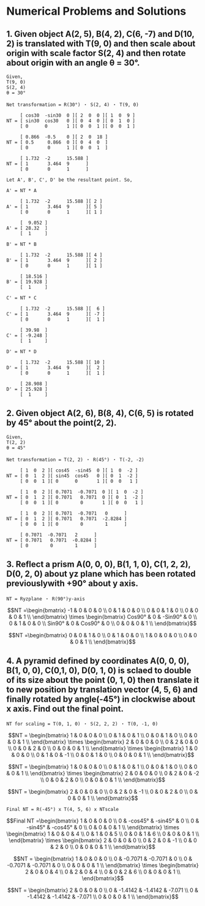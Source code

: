 # Numerical Problems and Solutions

## 1. Given object A(2, 5), B(4, 2), C(6, -7) and D(10, 2) is translated with T(9, 0) and then scale about origin with scale factor S(2, 4) and then rotate about origin with an angle θ = 30°.

    Given,
    T(9, 0)
    S(2, 4)
    θ = 30°

    Net transformation = R(30°) ・ S(2, 4) ・ T(9, 0)

         [ cos30  -sin30  0 ][ 2  0  0 ][ 1  0  9 ]
    NT = [ sin30  cos30   0 ][ 0  4  0 ][ 0  1  0 ]
         [ 0      0       1 ][ 0  0  1 ][ 0  0  1 ]

         [ 0.866  -0.5    0 ][ 2  0  18 ]
    NT = [ 0.5     0.866  0 ][ 0  4  0  ]
         [ 0       0      1 ][ 0  0  1  ]

         [ 1.732  -2      15.588 ]
    NT = [ 1       3.464  9      ]
         [ 0       0      1      ]

    Let A', B', C', D' be the resultant point. So,

    A' = NT * A

         [ 1.732  -2      15.588 ][ 2 ]
    A' = [ 1       3.464  9      ][ 5 ]
         [ 0       0      1      ][ 1 ]

         [  9.052 ]
    A' = [ 28.32  ]
         [  1     ]

    B' = NT * B

         [ 1.732  -2      15.588 ][ 4 ]
    B' = [ 1       3.464  9      ][ 2 ]
         [ 0       0      1      ][ 1 ]

         [ 18.516 ]
    B' = [ 19.928 ]
         [  1     ]

    C' = NT * C

         [ 1.732  -2      15.588 ][  6 ]
    C' = [ 1       3.464  9      ][ -7 ]
         [ 0       0      1      ][  1 ]

         [ 39.98  ]
    C' = [ -9.248 ]
         [  1     ]

    D' = NT * D

         [ 1.732  -2      15.588 ][ 10 ]
    D' = [ 1       3.464  9      ][  2 ]
         [ 0       0      1      ][  1 ]

         [ 28.908 ]
    D' = [ 25.928 ]
         [  1     ]

## 2. Given object A(2, 6), B(8, 4), C(6, 5) is rotated by 45° about the point(2, 2).

    Given,
    T(2, 2)
    θ = 45°

    Net transformation = T(2, 2) ・ R(45°) ・ T(-2, -2)

         [ 1  0  2 ][ cos45  -sin45  0 ][ 1  0  -2 ]
    NT = [ 0  1  2 ][ sin45  cos45   0 ][ 0  1  -2 ]
         [ 0  0  1 ][ 0      0       1 ][ 0  0   1 ]

         [ 1  0  2 ][ 0.7071  -0.7071  0 ][ 1  0  -2 ]
    NT = [ 0  1  2 ][ 0.7071   0.7071  0 ][ 0  1  -2 ]
         [ 0  0  1 ][ 0        0       1 ][ 0  0   1 ]

         [ 1  0  2 ][ 0.7071  -0.7071   0      ]
    NT = [ 0  1  2 ][ 0.7071   0.7071  -2.8284 ]
         [ 0  0  1 ][ 0        0        1      ]

         [ 0.7071  -0.7071   2      ]
    NT = [ 0.7071   0.7071  -0.8284 ]
         [ 0        0        1      ]

## 3. Reflect a prism A(0, 0, 0), B(1, 1, 0), C(1, 2, 2), D(0, 2, 0) about yz plane which has been rotated previouslywith +90° about y axis.

    NT = Ryzplane ・ R(90°)y-axis

$$NT =\begin{bmatrix}
-1 & 0 & 0 & 0 \\
 0 & 1 & 0 & 0 \\
 0 & 0 & 1 & 0 \\
 0 & 0 & 0 & 1 \\
\end{bmatrix}
\times
\begin{bmatrix}
Cos90° & 0 & -Sin90° & 0 \\
0      & 1 &  0      & 0 \\
Sin90° & 0 &  Cos90° & 0 \\
0      & 0 &  0      & 1 \\
\end{bmatrix}$$

$$NT =\begin{bmatrix}
 0 & 0 & 1 & 0 \\
 0 & 1 & 0 & 0 \\
 1 & 0 & 0 & 0 \\
 0 & 0 & 0 & 1 \\
\end{bmatrix}$$

## 4. A pyramid defined by coordinates A(0, 0, 0), B(1, 0, 0), C(0,1, 0), D(0, 1, 0) is sclaed to double of its size about the point (0, 1, 0) then translate it to new position by translation vector (4, 5, 6) and finally rotated by angle(-45°) in clockwise about x axis. Find out the final point.

    NT for scaling = T(0, 1, 0) ・ S(2, 2, 2) ・ T(0, -1, 0)

$$NT = \begin{bmatrix}
1 & 0 & 0 & 0 \\
0 & 1 & 0 & 1 \\
0 & 0 & 1 & 0 \\
0 & 0 & 0 & 1 \\
\end{bmatrix}
\times
\begin{bmatrix}
2 & 0 & 0 & 0 \\
0 & 2 & 0 & 0 \\
0 & 0 & 2 & 0 \\
0 & 0 & 0 & 1 \\
\end{bmatrix}
\times
\begin{bmatrix}
1 & 0 & 0 &  0 \\
0 & 1 & 0 & -1 \\
0 & 0 & 1 &  0 \\
0 & 0 & 0 &  1 \\
\end{bmatrix}$$

$$NT = \begin{bmatrix}
1 & 0 & 0 & 0 \\
0 & 1 & 0 & 1 \\
0 & 0 & 1 & 0 \\
0 & 0 & 0 & 1 \\
\end{bmatrix}
\times
\begin{bmatrix}
2 & 0 & 0 &  0 \\
0 & 2 & 0 & -2 \\
0 & 0 & 2 &  0 \\
0 & 0 & 0 &  1 \\
\end{bmatrix}$$

$$NT = \begin{bmatrix}
2 & 0 & 0 &  0 \\
0 & 2 & 0 & -1 \\
0 & 0 & 2 &  0 \\
0 & 0 & 0 &  1 \\
\end{bmatrix}$$

    Final NT = R(-45°) x T(4, 5, 6) x NTscale
$$Final NT =\begin{bmatrix}
1 &  0      &  0      & 0 \\
0 & -cos45° & -sin45° & 0 \\
0 & -sin45° & -cos45° & 0 \\
0 &  0      &  0      & 1 \\
\end{bmatrix}
\times
\begin{bmatrix}
1 & 0 & 0 & 4 \\
0 & 1 & 0 & 5 \\
0 & 0 & 1 & 6 \\
0 & 0 & 0 & 1 \\
\end{bmatrix}
\times
\begin{bmatrix}
2 & 0 & 0 &  0 \\
0 & 2 & 0 & -1 \\
0 & 0 & 2 &  0 \\
0 & 0 & 0 &  1 \\
\end{bmatrix}$$

$$NT = \begin{bmatrix}
1 &  0      &  0      & 0 \\
0 & -0.7071 & -0.7071 & 0 \\
0 & -0.7071 & -0.7071 & 0 \\
0 &  0      &  0      & 1 \\
\end{bmatrix}
\times
\begin{bmatrix}
2 & 0 & 0 & 4 \\
0 & 2 & 0 & 4 \\
0 & 0 & 2 & 6 \\
0 & 0 & 0 & 1 \\
\end{bmatrix}$$

$$NT = \begin{bmatrix}
2 &  0      &  0      &  0     \\
0 & -1.4142 & -1.4142 & -7.071 \\
0 & -1.4142 & -1.4142 & -7.071 \\
0 &  0      &  0      &  1     \\
\end{bmatrix}$$